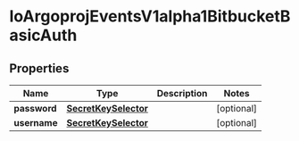 

# IoArgoprojEventsV1alpha1BitbucketBasicAuth


## Properties

Name | Type | Description | Notes
------------ | ------------- | ------------- | -------------
**password** | [**SecretKeySelector**](SecretKeySelector.md) |  |  [optional]
**username** | [**SecretKeySelector**](SecretKeySelector.md) |  |  [optional]



